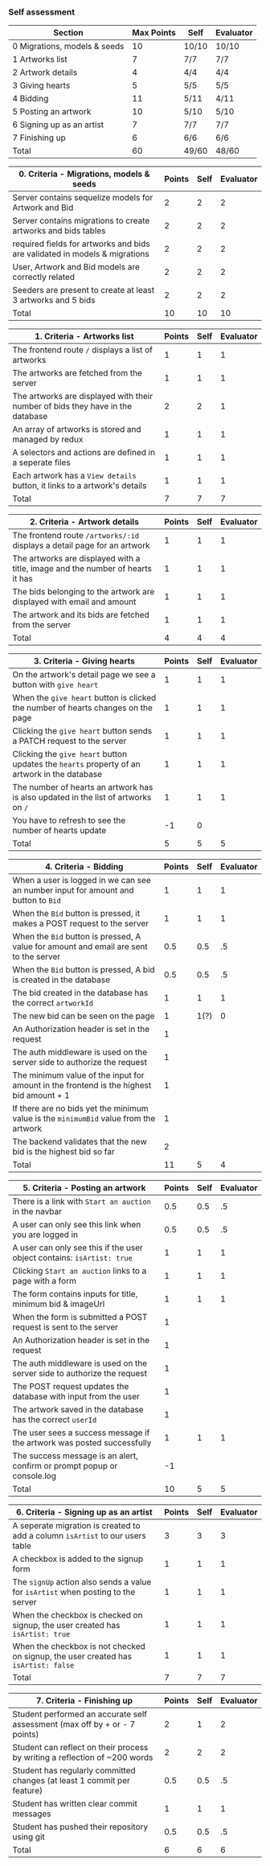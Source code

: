 ### Self assessment

| Section                      | Max Points | Self  | Evaluator |
| ---------------------------- | ---------- | ----- | --------- |
| 0 Migrations, models & seeds | 10         | 10/10 | 10/10      |
| 1 Artworks list              | 7          | 7/7   | 7/7       |
| 2 Artwork details            | 4          | 4/4   | 4/4       |
| 3 Giving hearts              | 5          | 5/5   | 5/5       |
| 4 Bidding                    | 11         | 5/11  | 4/11      |//need to refresh
| 5 Posting an artwork         | 10         | 5/10  | 5/10      |
| 6 Signing up as an artist    | 7          | 7/7   | 7/7       |
| 7 Finishing up               | 6          | 6/6   | 6/6       |
| Total                        | 60         | 49/60 | 48/60     |

| 0. Criteria - Migrations, models & seeds                                   | Points | Self | Evaluator |
| -------------------------------------------------------------------------- | ------ | ---- | --------- |
| Server contains sequelize models for Artwork and Bid                       | 2      | 2    |    2       |
| Server contains migrations to create artworks and bids tables              | 2      | 2    |    2       |
| required fields for artworks and bids are validated in models & migrations | 2      | 2    |     2      |
| User, Artwork and Bid models are correctly related                         | 2      | 2    |     2      |
| Seeders are present to create at least 3 artworks and 5 bids               | 2      | 2    |      2     |
| Total                                                                      | 10     | 10   |      10     |

| 1. Criteria - Artworks list                                                    | Points | Self | Evaluator |
| ------------------------------------------------------------------------------ | ------ | ---- | --------- |
| The frontend route `/` displays a list of artworks                             | 1      | 1    |     1      |
| The artworks are fetched from the server                                       | 1      | 1    |     1      |
| The artworks are displayed with their number of bids they have in the database | 2      | 2    |     1      |
| An array of artworks is stored and managed by redux                            | 1      | 1    |     1      |
| A selectors and actions are defined in a seperate files                        | 1      | 1    |     1      |
| Each artwork has a `View details` button, it links to a artwork's details      | 1      | 1    |     1      |
| Total                                                                          | 7      | 7    |     7      |

| 2. Criteria - Artwork details                                                  | Points | Self | Evaluator |
| ------------------------------------------------------------------------------ | ------ | ---- | --------- |
| The frontend route `/artworks/:id` displays a detail page for an artwork       | 1      | 1    |      1     |
| The artworks are displayed with a title, image and the number of hearts it has | 1      | 1    |      1     |
| The bids belonging to the artwork are displayed with email and amount          | 1      | 1    |      1     |
| The artwork and its bids are fetched from the server                           | 1      | 1    |      1     |
| Total                                                                          | 4      | 4    |    4       |

| 3. Criteria - Giving hearts                                                                  | Points | Self | Evaluator |
| -------------------------------------------------------------------------------------------- | ------ | ---- | --------- |
| On the artwork's detail page we see a button with `give heart`                               | 1      | 1    |       1    |
| When the `give heart` button is clicked the number of hearts changes on the page             | 1      | 1    |       1    |
| Clicking the `give heart` button sends a PATCH request to the server                         | 1      | 1    |       1    |
| Clicking the `give heart` button updates the `hearts` property of an artwork in the database | 1      | 1    |       1    |
| The number of hearts an artwork has is also updated in the list of artworks on `/`           | 1      | 1    |       1    |
| You have to refresh to see the number of hearts update                                       | -1     | 0    |           |
| Total                                                                                        | 5      | 5    |      5     |

| 4. Criteria - Bidding                                                                   | Points | Self | Evaluator |
| --------------------------------------------------------------------------------------- | ------ | ---- | --------- |
| When a user is logged in we can see an number input for amount and button to `Bid`      | 1      | 1    |     1      |
| When the `Bid` button is pressed, it makes a POST request to the server                 | 1      | 1    |      1     |
| When the `Bid` button is pressed, A value for amount and email are sent to the server   | 0.5    | 0.5  |       .5    |
| When the `Bid` button is pressed, A bid is created in the database                      | 0.5    | 0.5  |     .5      |
| The bid created in the database has the correct `artworkId`                             | 1      | 1    |     1      |
| The new bid can be seen on the page                                                     | 1      | 1(?) |     0      |//needs refresh
| An Authorization header is set in the request                                           | 1      |      |           |
| The auth middleware is used on the server side to authorize the request                 | 1      |      |           |
| The minimum value of the input for amount in the frontend is the highest bid amount + 1 | 1      |      |           |
| If there are no bids yet the minimum value is the `minimumBid` value from the artwork   | 1      |      |           |
| The backend validates that the new bid is the highest bid so far                        | 2      |      |           |
| Total                                                                                   | 11     | 5    |     4      |

| 5. Criteria - Posting an artwork                                        | Points | Self | Evaluator |
| ----------------------------------------------------------------------- | ------ | ---- | --------- |
| There is a link with `Start an auction` in the navbar                   | 0.5    | 0.5  |   .5        |
| A user can only see this link when you are logged in                    | 0.5    | 0.5  |   .5        |
| A user can only see this if the user object contains: `isArtist: true`  | 1      | 1    |    1       |
| Clicking `Start an auction` links to a page with a form                 | 1      | 1    |    1       |
| The form contains inputs for title, minimum bid & imageUrl              | 1      | 1    |    1       |
| When the form is submitted a POST request is sent to the server         | 1      |      |           |
| An Authorization header is set in the request                           | 1      |      |           |
| The auth middleware is used on the server side to authorize the request | 1      |      |           |
| The POST request updates the database with input from the user          | 1      |      |           |
| The artwork saved in the database has the correct `userId`              | 1      |      |           |
| The user sees a success message if the artwork was posted successfully  | 1      | 1    |    1       |
| The success message is an alert, confirm or prompt popup or console.log | -1     |      |           |
| Total                                                                   | 10     | 5    |    5       |

| 6. Criteria - Signing up as an artist                                              | Points | Self | Evaluator |
| ---------------------------------------------------------------------------------- | ------ | ---- | --------- |
| A seperate migration is created to add a column `isArtist` to our users table      | 3      | 3    |      3     |
| A checkbox is added to the signup form                                             | 1      | 1    |      1     |
| The `signUp` action also sends a value for `isArtist` when posting to the server   | 1      | 1    |      1     |
| When the checkbox is checked on signup, the user created has `isArtist: true`      | 1      | 1    |      1     |
| When the checkbox is not checked on signup, the user created has `isArtist: false` | 1      | 1    |      1     |
| Total                                                                              | 7      | 7    |      7     |

| 7. Criteria - Finishing up                                                 | Points | Self | Evaluator |
| -------------------------------------------------------------------------- | ------ | ---- | --------- |
| Student performed an accurate self assessment (max off by + or - 7 points) | 2      | 1    |    2       |
| Student can reflect on their process by writing a reflection of ~200 words | 2      | 2    |    2       |
| Student has regularly committed changes (at least 1 commit per feature)    | 0.5    | 0.5  |     .5      |
| Student has written clear commit messages                                  | 1      | 1    |     1      |
| Student has pushed their repository using git                              | 0.5    | 0.5  |     .5      |
| Total                                                                      | 6      | 6    |       6    |
